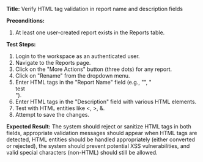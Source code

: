 **Title:** Verify HTML tag validation in report name and description fields

**Preconditions:**
  1. At least one user-created report exists in the Reports table.

**Test Steps:**
  1. Login to the workspace as an authenticated user.
  2. Navigate to the Reports page.
  3. Click on the "More Actions" button (three dots) for any report.
  4. Click on "Rename" from the dropdown menu.
  5. Enter HTML tags in the "Report Name" field (e.g., "<script>alert('test')</script>", "<div>test</div>").
  6. Enter HTML tags in the "Description" field with various HTML elements.
  7. Test with HTML entities like &lt;, &gt;, &amp;.
  8. Attempt to save the changes.

**Expected Result:**
  The system should reject or sanitize HTML tags in both fields, appropriate validation messages should appear when HTML tags are detected, HTML entities should be handled appropriately (either converted or rejected), the system should prevent potential XSS vulnerabilities, and valid special characters (non-HTML) should still be allowed.